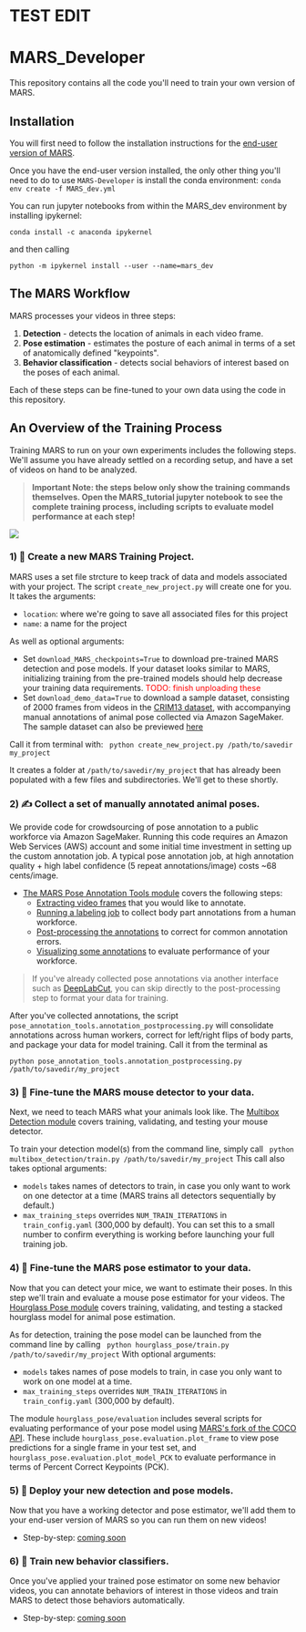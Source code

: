 
# TEST EDIT

# MARS_Developer
This repository contains all the code you'll need to train your own version of MARS.

## Installation
You will first need to follow the installation instructions for the [end-user version of MARS](https://github.com/neuroethology/MARS).

Once you have the end-user version installed, the only other thing you'll need to do to use `MARS-Developer` is install the conda environment:
```conda env create -f MARS_dev.yml```

You can run jupyter notebooks from within the MARS_dev environment by installing ipykernel:
```
conda install -c anaconda ipykernel
```
and then calling
```
python -m ipykernel install --user --name=mars_dev
```


## The MARS Workflow
MARS processes your videos in three steps:
1) **Detection** - detects the location of animals in each video frame.
2) **Pose estimation** - estimates the posture of each animal in terms of a set of anatomically defined "keypoints".
3) **Behavior classification** - detects social behaviors of interest based on the poses of each animal.

Each of these steps can be fine-tuned to your own data using the code in this repository.

## An Overview of the Training Process
Training MARS to run on your own experiments includes the following steps. We'll assume you have already settled on a recording setup, and have a set of videos on hand to be analyzed.

> **Important Note: the steps below only show the training commands themselves. Open the MARS_tutorial jupyter notebook to see the complete training process, including scripts to evaluate model performance at each step!**

[![](pose_annotation_tools/docs/jupyter_button.jpg)](https://nbviewer.jupyter.org/github/neuroethology/MARS_Developer/blob/master/MARS_tutorial.ipynb)

### 1) 📁 Create a new MARS Training Project.
MARS uses a set file strcture to keep track of data and models associated with your project. The script `create_new_project.py` will create one for you. It takes the arguments:

* `location`: where we're going to save all associated files for this project
* `name`: a name for the project

As well as optional arguments:
* Set `download_MARS_checkpoints=True` to download pre-trained MARS detection and pose models. If your dataset looks similar to MARS, initializing training from the pre-trained models should help decrease your training data requirements. <font color=red>TODO: finish unploading these</font>
* Set `download_demo_data=True` to download a sample dataset, consisting of 2000 frames from videos in the [CRIM13 dataset](https://data.caltech.edu/records/1892), with accompanying manual annotations of animal pose collected via Amazon SageMaker. The sample dataset can also be previewed [here](https://drive.google.com/drive/u/0/folders/1J73k-RC1CyJQOjUdWr-75P3w_mfpRvXr)

Call it from terminal with:
``` python create_new_project.py /path/to/savedir my_project```

It creates a folder at `/path/to/savedir/my_project` that has already been populated with a few files and subdirectories. We'll get to these shortly.

### 2) ✍️ Collect a set of manually annotated animal poses.
We provide code for crowdsourcing of pose annotation to a public workforce via Amazon SageMaker. Running this code requires an Amazon Web Services (AWS) account and some initial time investment in setting up the custom annotation job. A typical pose annotation job, at high annotation quality + high label confidence (5 repeat annotations/image) costs ~68 cents/image.
 - [The MARS Pose Annotation Tools module](pose_annotation_tools#mars-pose-annotation-tools-a-module-for-crowdsourcing-pose-estimation) covers the following steps:
   - [Extracting video frames](pose_annotation_tools#1-extract-video-frames-for-annotation) that you would like to annotate.
   - [Running a labeling job](pose_annotation_tools#2-run-an-annotation-job-on-aws) to collect body part annotations from a human workforce.
   - [Post-processing the annotations](pose_annotation_tools#3-post-process-manual-pose-annotations) to correct for common annotation errors.
   - [Visualizing some annotations](pose_annotation_tools#4-visualize-some-annotations) to evaluate performance of your workforce.

> If you've already collected pose annotations via another interface such as [DeepLabCut](https://github.com/DeepLabCut/DeepLabCut/blob/master/docs/UseOverviewGuide.md#label-frames), you can skip directly to the post-processing step to format your data for training.

After you've collected annotations, the script `pose_annotation_tools.annotation_postprocessing.py` will consolidate annotations across human workers, correct for left/right flips of body parts, and package your data for model training. Call it from the terminal as

```python pose_annotation_tools.annotation_postprocessing.py /path/to/savedir/my_project```

### 3) 🎯 Fine-tune the MARS mouse detector to your data.
Next, we need to teach MARS what your animals look like. The [Multibox Detection module](multibox_detection) covers training, validating, and testing your mouse detector.

To train your detection model(s) from the command line, simply call
``` python multibox_detection/train.py /path/to/savedir/my_project```
This call also takes optional arguments:
* `models` takes names of detectors to train, in case you only want to work on one detector at a time (MARS trains all detectors sequentially by default.)
* `max_training_steps` overrides `NUM_TRAIN_ITERATIONS` in `train_config.yaml` (300,000 by default). You can set this to a small number to confirm everything is working before launching your full training job.

### 4) 🐁 Fine-tune the MARS pose estimator to your data.
Now that you can detect your mice, we want to estimate their poses. In this step we'll train and evaluate a mouse pose estimator for your videos. The [Hourglass Pose module](hourglass_pose) covers training, validating, and testing a stacked hourglass model for animal pose estimation.

As for detection, training the pose model can be launched from the command line by calling
``` python hourglass_pose/train.py /path/to/savedir/my_project```
With optional arguments:
* `models` takes names of pose models to train, in case you only want to work on one model at a time.
* `max_training_steps` overrides `NUM_TRAIN_ITERATIONS` in `train_config.yaml` (300,000 by default).

The module `hourglass_pose/evaluation` includes several scripts for evaluating performance of your pose model using [MARS's fork of the COCO API](https://github.com/neuroethology/MARS_pycocotools). These include `hourglass_pose.evaluation.plot_frame` to view pose predictions for a single frame in your test set, and `hourglass_pose.evaluation.plot_model_PCK` to evaluate performance in terms of Percent Correct Keypoints (PCK).

### 5) 🚀 Deploy your new detection and pose models.
Now that you have a working detector and pose estimator, we'll add them to your end-user version of MARS so you can run them on new videos!
 - Step-by-step: [coming soon]()

### 6) 💪 Train new behavior classifiers.
Once you've applied your trained pose estimator on some new behavior videos, you can annotate behaviors of interest in those videos and train MARS to detect those behaviors automatically.
 - Step-by-step: [coming soon]()
